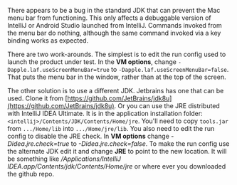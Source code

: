 There appears to be a bug in the standard JDK that can prevent the Mac menu bar from functioning. This only affects a debuggable version of IntelliJ or Android Studio launched from IntelliJ. Commands invoked from the menu bar do nothing, although the same command invoked via a key binding works as expected.

There are two work-arounds. The simplest is to edit the run config used to launch the product under test. In the **VM options**, change `-Dapple.laf.useScreenMenuBar=true` to `-Dapple.laf.useScreenMenuBar=false`. That puts the menu bar in the window, rather than at the top of the screen.

The other solution is to use a different JDK. Jetbrains has one that can be used. Clone it from [https://github.com/JetBrains/jdk8u](https://github.com/JetBrains/jdk8u). Or you can use the JRE distributed with IntelliJ IDEA Ultimate. It is in the application installation folder: `<intellij>/Contents/JDK/Contents/Home/jre`. You'll need to copy `tools.jar` from `.../Home/lib` into `.../Home/jre/lib`. You also need to edit the run config to disable the JRE check. In **VM options** change _-Didea.jre.check=true_ to _-Didea.jre.check=false_. To make the run config use the alternate JDK edit it and change **JRE** to point to the new location. It will be something like _/Applications/IntelliJ IDEA.app/Contents/jdk/Contents/Home/jre_ or where ever you downloaded the github repo.